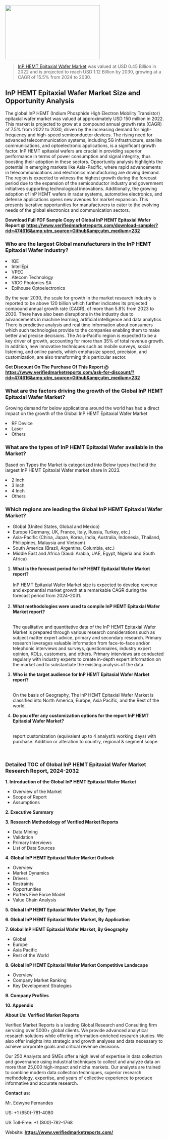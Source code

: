 <img src="https://ffe5etoiles.com/wp-content/uploads/2024/12/MST1-300x171.png" alt="" width="300" height="171" class="alignnone size-medium wp-image-20088" /><blockquote><p><p><a href="https://www.verifiedmarketreports.com/download-sample/?rid=474616&utm_source=Github&utm_medium=232" target="_blank">InP HEMT Epitaxial Wafer Market</a> was valued at USD 0.45 Billion in 2022 and is projected to reach USD 1.12 Billion by 2030, growing at a CAGR of 15.5% from 2024 to 2030.</p></blockquote><p><h2>InP HEMT Epitaxial Wafer Market Size and Opportunity Analysis</h2>The global InP HEMT (Indium Phosphide High Electron Mobility Transistor) epitaxial wafer market was valued at approximately USD 150 million in 2022. This market is projected to grow at a compound annual growth rate (CAGR) of 7.5% from 2022 to 2030, driven by the increasing demand for high-frequency and high-speed semiconductor devices. The rising need for advanced telecommunication systems, including 5G infrastructure, satellite communications, and optoelectronic applications, is a significant growth factor. InP HEMT epitaxial wafers are crucial in providing superior performance in terms of power consumption and signal integrity, thus boosting their adoption in these sectors. Opportunity analysis highlights the potential in emerging markets like Asia-Pacific, where rapid advancements in telecommunications and electronics manufacturing are driving demand. The region is expected to witness the highest growth during the forecast period due to the expansion of the semiconductor industry and government initiatives supporting technological innovations. Additionally, the growing adoption of InP HEMT wafers in radar systems, automotive electronics, and defense applications opens new avenues for market expansion. This presents lucrative opportunities for manufacturers to cater to the evolving needs of the global electronics and communication sectors.</p><p class=""><strong>Download Full PDF Sample Copy of Global InP HEMT Epitaxial Wafer Report @ <a href="https://www.verifiedmarketreports.com/download-sample/?rid=474616&amp;utm_source=Github&amp;utm_medium=232" target="_blank">https://www.verifiedmarketreports.com/download-sample/?rid=474616&amp;utm_source=Github&amp;utm_medium=232</a></strong></p><h3 id="" class="">Who are the largest Global manufacturers in the InP HEMT Epitaxial Wafer industry?</h3><p><li>IQE</li><li> IntellEpi</li><li> VPEC</li><li> Atecom Technology</li><li> VIGO Photonics SA</li><li> Epihouse Optoelectronics</li></p><div class=""><div class="" dir="" data-message-author-role="" data-message-id="" data-message-model-slug=""><div class=""><div class=""><div class=""><div class="" dir="" data-message-author-role="" data-message-id="" data-message-model-slug=""><div class=""><div class=""><p>By the year 2030, the scale for growth in the market research industry is reported to be above 120 billion which further indicates its projected compound annual growth rate (CAGR), of more than 5.8% from 2023 to 2030. There have also been disruptions in the industry due to advancements in machine learning, artificial intelligence and data analytics There is predictive analysis and real time information about consumers which such technologies provide to the companies enabling them to make better and precise decisions. The Asia-Pacific region is expected to be a key driver of growth, accounting for more than 35% of total revenue growth. In addition, new innovative techniques such as mobile surveys, social listening, and online panels, which emphasize speed, precision, and customization, are also transforming this particular sector.</p><p><strong>Get Discount On The Purchase Of This Report @&nbsp; <a href="https://www.verifiedmarketreports.com/ask-for-discount/?rid=474616&amp;utm_source=Github&amp;utm_medium=232" target="_blank">https://www.verifiedmarketreports.com/ask-for-discount/?rid=474616&amp;utm_source=Github&amp;utm_medium=232</a></strong></p></div></div></div></div></div></div></div></div><h3 id="" class="">What are the factors driving the growth of the Global InP HEMT Epitaxial Wafer Market?</h3><p id="" class="">Growing demand for below applications around the world has had a direct impact on the growth of the Global InP HEMT Epitaxial Wafer Market</p><p id="" class=""><li>RF Device</li><li> Laser</li><li> Others</li></p><h3 id="" class="">What are the types of InP HEMT Epitaxial Wafer available in the Market?</h3><p id="" class="">Based on Types the Market is categorized into Below types that held the largest InP HEMT Epitaxial Wafer market share In 2023.</p><p id="" class=""><li>2 Inch</li><li> 3 Inch</li><li> 4 Inch</li><li> Others</li></p><h3 id="" class="">Which regions are leading the Global InP HEMT Epitaxial Wafer Market?</h3><ul><li>Global (United States, Global and Mexico)</li><li>Europe (Germany, UK, France, Italy, Russia, Turkey, etc.)</li><li>Asia-Pacific (China, Japan, Korea, India, Australia, Indonesia, Thailand, Philippines, Malaysia and Vietnam)</li><li>South America (Brazil, Argentina, Columbia, etc.)</li><li>Middle East and Africa (Saudi Arabia, UAE, Egypt, Nigeria and South Africa)</li></ul><p><ol><li><strong>What is the forecast period for InP HEMT Epitaxial Wafer Market report?<br /></strong><br /><span data-sheets-root="1" data-sheets-value="{&quot;1&quot;:2,&quot;2&quot;:&quot;XXXX size is expected to develop revenue and exponential market growth at a remarkable CAGR during the forecast period from 2024&ndash;2030.&quot;}" data-sheets-userformat="{&quot;2&quot;:12674,&quot;4&quot;:{&quot;1&quot;:2,&quot;2&quot;:16776960},&quot;10&quot;:2,&quot;11&quot;:0,&quot;15&quot;:&quot;Arial&quot;,&quot;16&quot;:12}">InP HEMT Epitaxial Wafer Market size is expected to develop revenue and exponential market growth at a remarkable CAGR during the forecast period from 2024&ndash;2031.</span><br /><br /></li><li><strong>What methodologies were used to compile InP HEMT Epitaxial Wafer Market report?<br /><br /></strong><p>The qualitative and quantitative data of the&nbsp;InP HEMT Epitaxial Wafer Market is prepared through various research considerations such as subject matter expert advice, primary and secondary research. Primary research leverages valuable information from face-to-face and/or telephonic interviews and surveys, questionnaires, industry expert opinion, KOLs, customers, and others. Primary interviews are conducted regularly with industry experts to create in-depth expert information on the market and to substantiate the existing analysis of the data.&nbsp;</p></li><li><strong>Who is the target audience for InP HEMT Epitaxial Wafer Market report?<br /><br /></strong><p>On the basis of Geography, The&nbsp;InP HEMT Epitaxial Wafer Market is classified into North America, Europe, Asia Pacific, and the Rest of the world.</p></li><li><strong>Do you offer any customization options for the report InP HEMT Epitaxial Wafer Market?<br /><br /></strong><p>report customization (equivalent up to 4 analyst&rsquo;s working days) with purchase. Addition or alteration to country, regional &amp; segment scope</p><p>&nbsp;</p></li></ol></p><h3 id="" class="">Detailed TOC of Global InP HEMT Epitaxial Wafer Market Research Report, 2024-2032</h3><p id="" class=""><strong>1. Introduction of the Global InP HEMT Epitaxial Wafer Market</strong></p><ul><li>Overview of the Market</li><li>Scope of Report</li><li>Assumptions</li></ul><p id="" class=""><strong>2. Executive Summary</strong></p><p id="" class=""><strong>3. Research Methodology of&nbsp;Verified Market Reports</strong></p><ul><li>Data Mining</li><li>Validation</li><li>Primary Interviews</li><li>List of Data Sources</li></ul><p id="" class=""><strong>4. Global InP HEMT Epitaxial Wafer Market Outlook</strong></p><ul><li>Overview</li><li>Market Dynamics</li><li>Drivers</li><li>Restraints</li><li>Opportunities</li><li>Porters Five Force Model</li><li>Value Chain Analysis</li></ul><p id="" class=""><strong>5. Global InP HEMT Epitaxial Wafer Market, By&nbsp;Type</strong></p><p id="" class=""><strong>6. Global InP HEMT Epitaxial Wafer Market, By Application</strong></p><p id="" class=""><strong>7. Global InP HEMT Epitaxial Wafer Market, By Geography</strong></p><ul><li>Global</li><li>Europe</li><li>Asia Pacific</li><li>Rest of the World</li></ul><p id="" class=""><strong>8. Global InP HEMT Epitaxial Wafer Market Competitive Landscape</strong></p><ul><li>Overview</li><li>Company Market Ranking</li><li>Key Development Strategies</li></ul><p id="" class=""><strong>9. Company Profiles</strong></p><p id="" class=""><strong>10. Appendix</strong></p><p id="" class=""><strong>About Us: Verified Market Reports</strong></p><p id="" class="">Verified Market Reports is a leading Global Research and Consulting firm servicing over 5000+ global clients. We provide advanced analytical research solutions while offering information-enriched research studies. We also offer insights into strategic and growth analyses and data necessary to achieve corporate goals and critical revenue decisions.</p><p id="" class="">Our 250 Analysts and SMEs offer a high level of expertise in data collection and governance using industrial techniques to collect and analyze data on more than 25,000 high-impact and niche markets. Our analysts are trained to combine modern data collection techniques, superior research methodology, expertise, and years of collective experience to produce informative and accurate research.</p><p id="" class=""><strong>Contact us:</strong></p><p id="" class="">Mr. Edwyne Fernandes</p><p id="" class="">US: +1 (650)-781-4080</p><p id="" class="">US Toll-Free: +1 (800)-782-1768</p><p id="" class="">Website: <a target="" data-test-app-aware-link=""><strong>https://www.verifiedmarketreports.com/</strong></a></p>
